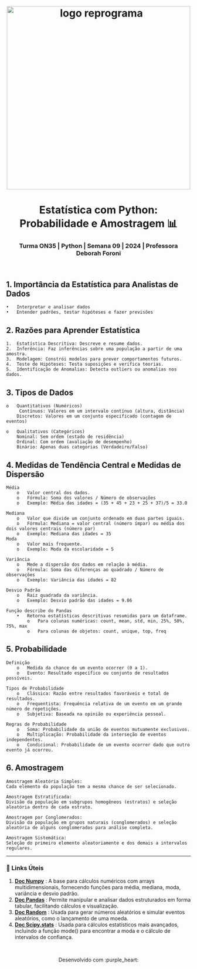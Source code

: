 <h1 align="center">
  <img src="assets/reprograma-fundos-claros.png" alt="logo reprograma" width="500">
</h1>

<h1 align="center">  Estatística com Python: Probabilidade e Amostragem 📊 </h1>
<h3 align="center">  Turma ON35 | Python | Semana 09 | 2024 | Professora Deborah Foroni  </h3>

<br>


## 1.	Importância da Estatística para Analistas de Dados

    •	Interpretar e analisar dados
    •	Entender padrões, testar hipóteses e fazer previsões

## 2.	Razões para Aprender Estatística

    1.	Estatística Descritiva: Descreve e resume dados.
    2.	Inferência: Faz inferências sobre uma população a partir de uma amostra.
    3.	Modelagem: Constrói modelos para prever comportamentos futuros.
    4.	Teste de Hipóteses: Testa suposições e verifica teorias.
    5.	Identificação de Anomalias: Detecta outliers ou anomalias nos dados.

## 3.	Tipos de Dados

    o	Quantitativos (Numéricos)
         Contínuos: Valores em um intervalo contínuo (altura, distância)
        Discretos: Valores em um conjunto especificado (contagem de eventos)
        
    o	Qualitativos (Categóricos)
        Nominal: Sem ordem (estado de residência)
        Ordinal: Com ordem (avaliação de desempenho)
        Binário: Apenas duas categorias (Verdadeiro/Falso)

## 4.	Medidas de Tendência Central e Medidas de Dispersão

    Média
        o	Valor central dos dados.
        o	Fórmula: Soma dos valores / Número de observações
        o	Exemplo: Média das idades = (35 + 45 + 23 + 25 + 37)/5 = 33.0

    Mediana
        o	Valor que divide um conjunto ordenado em duas partes iguais.
        o	Fórmula: Mediana = valor central (número ímpar) ou média dos dois valores centrais (número par)
        o	Exemplo: Mediana das idades = 35
    Moda
        o	Valor mais frequente.
        o	Exemplo: Moda da escolaridade = 5

    Variância
        o	Mede a dispersão dos dados em relação à média.
        o	Fórmula: Soma das diferenças ao quadrado / Número de observações
        o	Exemplo: Variância das idades = 82

    Desvio Padrão
        o	Raiz quadrada da variância.
        o	Exemplo: Desvio padrão das idades = 9.06

    Função describe do Pandas
        •	Retorna estatísticas descritivas resumidas para um dataframe.
            o	Para colunas numéricas: count, mean, std, min, 25%, 50%, 75%, max
            o	Para colunas de objetos: count, unique, top, freq

## 5. Probabilidade

    Definição
        o	Medida da chance de um evento ocorrer (0 a 1).
        o	Evento: Resultado específico ou conjunto de resultados possíveis.
    
    Tipos de Probabilidade
        o	Clássica: Razão entre resultados favoráveis e total de resultados.
        o	Frequentista: Frequência relativa de um evento em um grande número de repetições.
        o	Subjetiva: Baseada na opinião ou experiência pessoal.

    Regras de Probabilidade
        o	Soma: Probabilidade da união de eventos mutuamente exclusivos.
        o	Multiplicação: Probabilidade da interseção de eventos independentes.
        o	Condicional: Probabilidade de um evento ocorrer dado que outro evento já ocorreu.

## 6. Amostragem


    Amostragem Aleatória Simples:
    Cada elemento da população tem a mesma chance de ser selecionado.

    Amostragem Estratificada:
    Divisão da população em subgrupos homogêneos (estratos) e seleção aleatória dentro de cada estrato.

    Amostragem por Conglomerados:
    Divisão da população em grupos naturais (conglomerados) e seleção aleatória de alguns conglomerados para análise completa.

    Amostragem Sistemática:
    Seleção do primeiro elemento aleatoriamente e dos demais a intervalos regulares.

---

### 🔗 Links Úteis

1. **[Doc Numpy](https://numpy-org.translate.goog/devdocs/?_x_tr_sl=en&_x_tr_tl=pt&_x_tr_hl=pt-BR&_x_tr_pto=sc)** :  A base para cálculos numéricos com arrays multidimensionais, fornecendo funções para média, mediana, moda, variância e desvio padrão.
2. **[Doc Pandas](https://pandas-pydata-org.translate.goog/docs/?_x_tr_sl=en&_x_tr_tl=pt&_x_tr_hl=pt-BR&_x_tr_pto=sc)** : Permite manipular e analisar dados estruturados em forma tabular, facilitando cálculos e visualização.
3. **[Doc Random](https://docs.python.org/pt-br/3/library/random.html)** : Usada para gerar números aleatórios e simular eventos aleatórios, como o lançamento de uma moeda.
4. **[Doc Scipy.stats](https://docs-scipy-org.translate.goog/doc/scipy/reference/stats.html?_x_tr_sl=en&_x_tr_tl=pt&_x_tr_hl=pt-BR&_x_tr_pto=sc)** : Usada para cálculos estatísticos mais avançados, incluindo a função mode() para encontrar a moda e o cálculo de intervalos de confiança.


<br>


<p align="center">
Desenvolvido com :purple_heart:  
</p>
